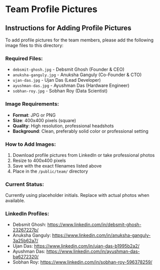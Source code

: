 # Team Profile Pictures

## Instructions for Adding Profile Pictures

To add profile pictures for the team members, please add the following image files to this directory:

### Required Files:
- `debsmit-ghosh.jpg` - Debsmit Ghosh (Founder & CEO)
- `anuksha-ganguly.jpg` - Anuksha Ganguly (Co-Founder & CTO)
- `ujan-das.jpg` - Ujan Das (Lead Developer)
- `ayushman-das.jpg` - Ayushman Das (Hardware Engineer)
- `sobhan-roy.jpg` - Sobhan Roy (Data Scientist)

### Image Requirements:
- **Format**: JPG or PNG
- **Size**: 400x400 pixels (square)
- **Quality**: High resolution, professional headshots
- **Background**: Clean, preferably solid color or professional setting

### How to Add Images:
1. Download profile pictures from LinkedIn or take professional photos
2. Resize to 400x400 pixels
3. Save with the exact filenames listed above
4. Place in the `/public/team/` directory

### Current Status:
Currently using placeholder initials. Replace with actual photos when available.

### LinkedIn Profiles:
- Debsmit Ghosh: https://www.linkedin.com/in/debsmit-ghosh-23267227b/
- Anuksha Ganguly: https://www.linkedin.com/in/anuksha-ganguly-3a25b62a7/
- Ujan Das: https://www.linkedin.com/in/ujan-das-b1995b2a2/
- Ayushman Das: https://www.linkedin.com/in/ayushman-das-ba6272320/
- Sobhan Roy: https://www.linkedin.com/in/sobhan-roy-596378259/
